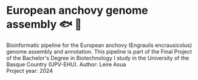 # European anchovy genome assembly :fish: :dna:

Bioinformatic pipeline for the European anchovy (Engraulis encrausicolus) genome assembly and annotation. This pipeline is part of the Final Project of the Bachelor's Degree in Biotechnology I study in the University of the Basque Country (UPV-EHU).
Author: Leire Asua  
Project year: 2024
